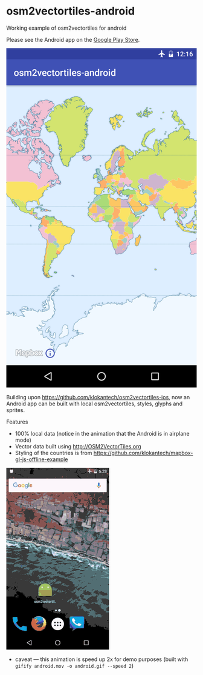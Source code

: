 # osm2vectortiles-android
Working example of osm2vectortiles for android

Please see the Android app on the [Google Play Store](https://play.google.com/store/apps/details?id=com.roblabs.osm2vectortiles_android).

![[Geography Class](https://play.google.com/store/apps/details?id=com.roblabs.osm2vectortiles_android)](0.0.0.png)

Building upon https://github.com/klokantech/osm2vectortiles-ios, now an Android app can be built with local osm2vectortiles, styles, glyphs and sprites.

Features

* 100% local data (notice in the animation that the Android is in airplane mode)
* Vector data built using http://OSM2VectorTiles.org
* Styling of the countries is from https://github.com/klokantech/mapbox-gl-js-offline-example

![geography-class](geography-class.android.gif)

* caveat — this animation is speed up 2x for demo purposes
(built with `gifify android.mov -o android.gif --speed 2`)
